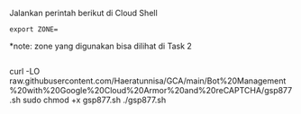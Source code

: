 Jalankan perintah berikut di Cloud Shell
```
export ZONE=
```
*note: zone yang digunakan bisa dilihat di Task 2
```
```
curl -LO raw.githubusercontent.com/Haeratunnisa/GCA/main/Bot%20Management%20with%20Google%20Cloud%20Armor%20and%20reCAPTCHA/gsp877.sh
sudo chmod +x gsp877.sh
./gsp877.sh

